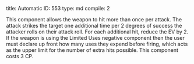 title:          Automatic
ID:             553
type:           md
compile:        2


This component allows the weapon to hit more than once per attack. The attack strikes the target one additional time per 2 degrees of success the attacker rolls on their attack roll. For each additional hit, reduce the EV by 2. If the weapon is using the Limited Uses negative component then the user must declare up front how many uses they expend before firing, which acts as the upper limit for the number of extra hits possible. This component costs 3 CP.
